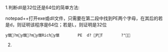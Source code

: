 1.判断dll是32位还是64位的简单方法:

notepad++打开exe或dll文件，只需要在第二段中找到PE两个字母，在其后的若是d，则证明该程序是64位；若是L，则证明是32位
```
y爉?my爉?my爉Richy爉        PE  d? PT        ?"
```

2.
